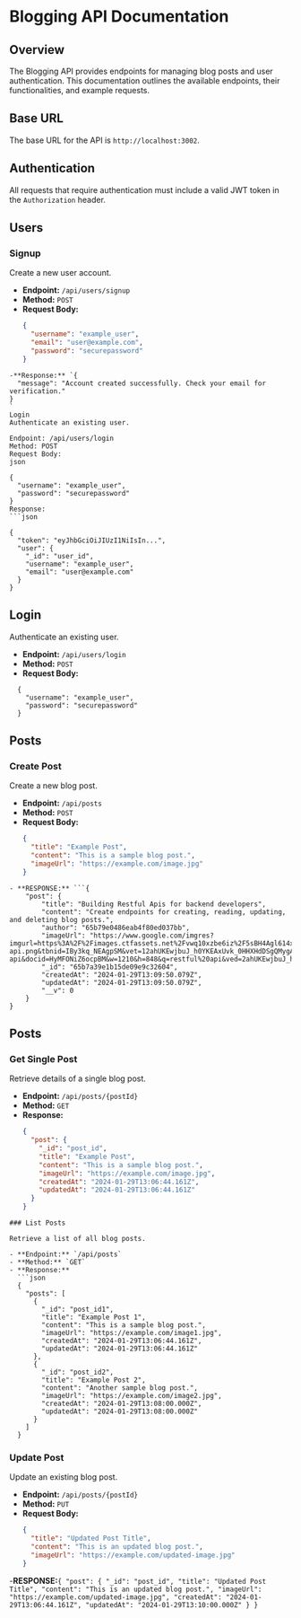 # Blogging API Documentation

## Overview

The Blogging API provides endpoints for managing blog posts and user authentication. This documentation outlines the available endpoints, their functionalities, and example requests.

## Base URL

The base URL for the API is `http://localhost:3002`.

## Authentication

All requests that require authentication must include a valid JWT token in the `Authorization` header.

## Users

### Signup

Create a new user account.

- **Endpoint:** `/api/users/signup`
- **Method:** `POST`
- **Request Body:**
  ```json
  {
    "username": "example_user",
    "email": "user@example.com",
    "password": "securepassword"
  }
```
-**Response:** `{
  "message": "Account created successfully. Check your email for verification."
}
`
Login
Authenticate an existing user.

Endpoint: /api/users/login
Method: POST
Request Body:
json

{
  "username": "example_user",
  "password": "securepassword"
}
Response:
```json

{
  "token": "eyJhbGciOiJIUzI1NiIsIn...",
  "user": {
    "_id": "user_id",
    "username": "example_user",
    "email": "user@example.com"
  }
}
```
## Login

Authenticate an existing user.

- **Endpoint:** `/api/users/login`
- **Method:** `POST`
- **Request Body:**
```
  {
    "username": "example_user",
    "password": "securepassword"
  }
```
## Posts

### Create Post

Create a new blog post.

- **Endpoint:** `/api/posts`
- **Method:** `POST`
- **Request Body:**
  ```json
  {
    "title": "Example Post",
    "content": "This is a sample blog post.",
    "imageUrl": "https://example.com/image.jpg"
  }
```
- **RESPONSE:** ```{
	"post": {
		"title": "Building Restful Apis for backend developers",
		"content": "Create endpoints for creating, reading, updating, and deleting blog posts.",
		"author": "65b79e0486eab4f80ed037bb",
		"imageUrl": "https://www.google.com/imgres?imgurl=https%3A%2F%2Fimages.ctfassets.net%2Fvwq10xzbe6iz%2F5sBH4Agl614xM7exeLsTo7%2F9e84dce01735f155911e611c42c9793f%2Frest-api.png&tbnid=IBy3kq_NEAgpSM&vet=12ahUKEwjbuJ_h0YKEAxUvk_0HHXHdDSgQMygAegQIARB0..i&imgrefurl=https%3A%2F%2Fmannhowie.com%2Frest-api&docid=HyMFONiZ6ocpBM&w=1210&h=848&q=restful%20api&ved=2ahUKEwjbuJ_h0YKEAxUvk_0HHXHdDSgQMygAegQIARB0",
		"_id": "65b7a39e1b15de09e9c32604",
		"createdAt": "2024-01-29T13:09:50.079Z",
		"updatedAt": "2024-01-29T13:09:50.079Z",
		"__v": 0
	}
}
```
## Posts

### Get Single Post

Retrieve details of a single blog post.

- **Endpoint:** `/api/posts/{postId}`
- **Method:** `GET`
- **Response:**
  ```json
  {
    "post": {
      "_id": "post_id",
      "title": "Example Post",
      "content": "This is a sample blog post.",
      "imageUrl": "https://example.com/image.jpg",
      "createdAt": "2024-01-29T13:06:44.161Z",
      "updatedAt": "2024-01-29T13:06:44.161Z"
    }
  }
```
### List Posts

Retrieve a list of all blog posts.

- **Endpoint:** `/api/posts`
- **Method:** `GET`
- **Response:**
  ```json
  {
    "posts": [
      {
        "_id": "post_id1",
        "title": "Example Post 1",
        "content": "This is a sample blog post.",
        "imageUrl": "https://example.com/image1.jpg",
        "createdAt": "2024-01-29T13:06:44.161Z",
        "updatedAt": "2024-01-29T13:06:44.161Z"
      },
      {
        "_id": "post_id2",
        "title": "Example Post 2",
        "content": "Another sample blog post.",
        "imageUrl": "https://example.com/image2.jpg",
        "createdAt": "2024-01-29T13:08:00.000Z",
        "updatedAt": "2024-01-29T13:08:00.000Z"
      }
    ]
  }
```
### Update Post

Update an existing blog post.

- **Endpoint:** `/api/posts/{postId}`
- **Method:** `PUT`
- **Request Body:**
  ```json
  {
    "title": "Updated Post Title",
    "content": "This is an updated blog post.",
    "imageUrl": "https://example.com/updated-image.jpg"
  }
-**RESPONSE:**`{
  "post": {
    "_id": "post_id",
    "title": "Updated Post Title",
    "content": "This is an updated blog post.",
    "imageUrl": "https://example.com/updated-image.jpg",
    "createdAt": "2024-01-29T13:06:44.161Z",
    "updatedAt": "2024-01-29T13:10:00.000Z"
  }
}
`




